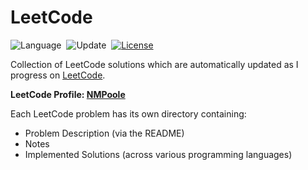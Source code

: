 # LeetCode

![Language](https://img.shields.io/badge/Languages-Python%2C%20Java-orange)&nbsp;
![Update](https://img.shields.io/badge/Updated-Daily-green.svg)&nbsp;
[![License](https://img.shields.io/badge/License-MIT-blue.svg)](./LICENSE.md)&nbsp;

Collection of LeetCode solutions which are automatically updated as I progress on [LeetCode](https://leetcode.com/).

**LeetCode Profile: [NMPoole](https://leetcode.com/NMPoole/)**

Each LeetCode problem has its own directory containing:
- Problem Description (via the README)
- Notes
- Implemented Solutions (across various programming languages)
